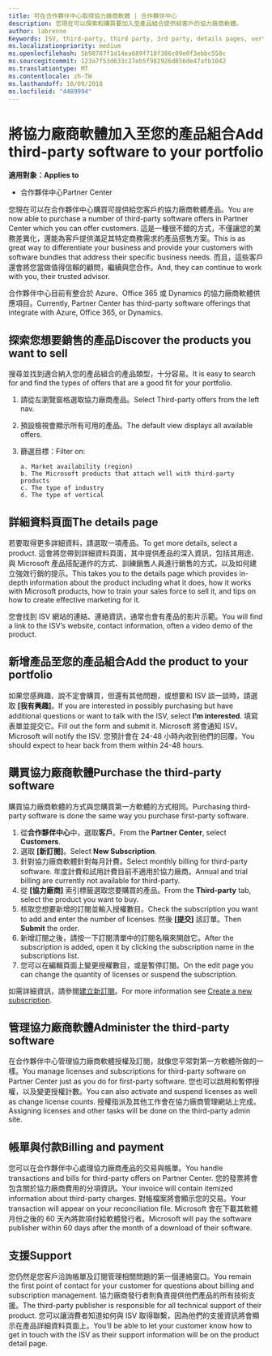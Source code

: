 ```yaml
---
title: 可在合作夥伴中心取得協力廠商軟體 | 合作夥伴中心
description: 您現在可以探索和購買要加入至產品組合提供給客戶的協力廠商軟體。
author: labrenne
Keywords: ISV, third-party, third party, 3rd party, details pages, vertical software, software publisher
ms.localizationpriority: medium
ms.openlocfilehash: 5b98707f1d14ea689f718f386c09e0f3ebbc558c
ms.sourcegitcommit: 123a7f53d633c27eb5f982926d856de47afb1042
ms.translationtype: MT
ms.contentlocale: zh-TW
ms.lasthandoff: 10/09/2018
ms.locfileid: "4489994"
---
```

# <a name="add-third-party-software-to-your-portfolio"></a><span data-ttu-id="65def-103">將協力廠商軟體加入至您的產品組合</span><span class="sxs-lookup"><span data-stu-id="65def-103">Add third-party software to your portfolio</span></span>

**<span data-ttu-id="65def-104">適用對象：</span><span class="sxs-lookup"><span data-stu-id="65def-104">Applies to</span></span>** 

- <span data-ttu-id="65def-105">合作夥伴中心</span><span class="sxs-lookup"><span data-stu-id="65def-105">Partner Center</span></span>


<span data-ttu-id="65def-106">您現在可以在合作夥伴中心購買可提供給您客戶的協力廠商軟體產品。</span><span class="sxs-lookup"><span data-stu-id="65def-106">You are now able to purchase a number of third-party software offers in Partner Center which you can offer customers.</span></span> <span data-ttu-id="65def-107">這是一種很不錯的方式，不僅讓您的業務差異化，還能為客戶提供滿足其特定商務需求的產品搭售方案。</span><span class="sxs-lookup"><span data-stu-id="65def-107">This is as great way to differentiate your business and provide your customers with software bundles that address their specific business needs.</span></span> <span data-ttu-id="65def-108">而且，這些客戶還會將您當做值得信賴的顧問，繼續與您合作。</span><span class="sxs-lookup"><span data-stu-id="65def-108">And, they can continue to work with you, their trusted advisor.</span></span>

<span data-ttu-id="65def-109">合作夥伴中心目前有整合於 Azure、Office 365 或 Dynamics 的協力廠商軟體供應項目。</span><span class="sxs-lookup"><span data-stu-id="65def-109">Currently, Partner Center has third-party software offerings that integrate with Azure, Office 365, or Dynamics.</span></span>

## <a name="discover-the-products-you-want-to-sell"></a><span data-ttu-id="65def-110">探索您想要銷售的產品</span><span class="sxs-lookup"><span data-stu-id="65def-110">Discover the products you want to sell</span></span>

<span data-ttu-id="65def-111">搜尋並找到適合納入您的產品組合的產品類型，十分容易。</span><span class="sxs-lookup"><span data-stu-id="65def-111">It is easy to search for and find the types of offers that are a good fit for your portfolio.</span></span> 
1.  <span data-ttu-id="65def-112">請從左瀏覽窗格選取協力廠商產品。</span><span class="sxs-lookup"><span data-stu-id="65def-112">Select Third-party offers from the left nav.</span></span> 
2.  <span data-ttu-id="65def-113">預設檢視會顯示所有可用的產品。</span><span class="sxs-lookup"><span data-stu-id="65def-113">The default view displays all available offers.</span></span> 
3.  <span data-ttu-id="65def-114">篩選目標：</span><span class="sxs-lookup"><span data-stu-id="65def-114">Filter on:</span></span>

        a. Market availability (region) 
        b. The Microsoft products that attach well with third-party products  
        c. The type of industry 
        d. The type of vertical 

## <a name="the-details-page"></a><span data-ttu-id="65def-115">詳細資料頁面</span><span class="sxs-lookup"><span data-stu-id="65def-115">The details page</span></span>

<span data-ttu-id="65def-116">若要取得更多詳細資料，請選取一項產品。</span><span class="sxs-lookup"><span data-stu-id="65def-116">To get more details, select a product.</span></span> <span data-ttu-id="65def-117">這會將您帶到詳細資料頁面，其中提供產品的深入資訊，包括其用途、與 Microsoft 產品搭配運作的方式、訓練銷售人員進行銷售的方式，以及如何建立強效行銷的提示。</span><span class="sxs-lookup"><span data-stu-id="65def-117">This takes you to the details page which provides in-depth information about the product including what it does, how it works with Microsoft products, how to train your sales force to sell it, and tips on how to create effective marketing for it.</span></span> 

<span data-ttu-id="65def-118">您會找到 ISV 網站的連結、連絡資訊，通常也會有產品的影片示範。</span><span class="sxs-lookup"><span data-stu-id="65def-118">You will find a link to the ISV’s website, contact information, often a video demo of the product.</span></span> 

## <a name="add-the-product-to-your-portfolio"></a><span data-ttu-id="65def-119">新增產品至您的產品組合</span><span class="sxs-lookup"><span data-stu-id="65def-119">Add the product to your portfolio</span></span>

<span data-ttu-id="65def-120">如果您感興趣、說不定會購買，但還有其他問題，或想要和 ISV 談一談時，請選取 **\[我有興趣\]**。</span><span class="sxs-lookup"><span data-stu-id="65def-120">If you are interested in possibly purchasing but have additional questions or want to talk with the ISV, select **I’m interested**.</span></span> <span data-ttu-id="65def-121">填寫表單並提交它。</span><span class="sxs-lookup"><span data-stu-id="65def-121">Fill out the form and submit it.</span></span> <span data-ttu-id="65def-122">Microsoft 將會通知 ISV。</span><span class="sxs-lookup"><span data-stu-id="65def-122">Microsoft will notify the ISV.</span></span> <span data-ttu-id="65def-123">您預計會在 24-48 小時內收到他們的回覆。</span><span class="sxs-lookup"><span data-stu-id="65def-123">You should expect to hear back from them within 24-48 hours.</span></span> 

## <a name="purchase-the-third-party-software"></a><span data-ttu-id="65def-124">購買協力廠商軟體</span><span class="sxs-lookup"><span data-stu-id="65def-124">Purchase the third-party software</span></span>

<span data-ttu-id="65def-125">購買協力廠商軟體的方式與您購買第一方軟體的方式相同。</span><span class="sxs-lookup"><span data-stu-id="65def-125">Purchasing third-party software is done the same way you purchase first-party software.</span></span> 

1.  <span data-ttu-id="65def-126">從**合作夥伴中心**中，選取**客戶**。</span><span class="sxs-lookup"><span data-stu-id="65def-126">From the **Partner Center**, select **Customers**.</span></span>
2.  <span data-ttu-id="65def-127">選取 **\[新訂閱\]**。</span><span class="sxs-lookup"><span data-stu-id="65def-127">Select **New Subscription**.</span></span>
3.  <span data-ttu-id="65def-128">針對協力廠商軟體針對每月計費。</span><span class="sxs-lookup"><span data-stu-id="65def-128">Select monthly billing for third-party software.</span></span> <span data-ttu-id="65def-129">年度計費和試用計費目前不適用於協力廠商。</span><span class="sxs-lookup"><span data-stu-id="65def-129">Annual and trial billing are currently not available for third-party.</span></span>
4.  <span data-ttu-id="65def-130">從 **\[協力廠商\]** 索引標籤選取您要購買的產品。</span><span class="sxs-lookup"><span data-stu-id="65def-130">From the **Third-party** tab, select the product you want to buy.</span></span>
5.  <span data-ttu-id="65def-131">核取您想要新增的訂閱並輸入授權數目。</span><span class="sxs-lookup"><span data-stu-id="65def-131">Check the subscription you want to add and enter the number of licenses.</span></span> <span data-ttu-id="65def-132">然後 **\[提交\]** 該訂單。</span><span class="sxs-lookup"><span data-stu-id="65def-132">Then **Submit** the order.</span></span>
6.  <span data-ttu-id="65def-133">新增訂閱之後，請按一下訂閱清單中的訂閱名稱來開啟它。</span><span class="sxs-lookup"><span data-stu-id="65def-133">After the subscription is added, open it by clicking the subscription name in the subscriptions list.</span></span> 
7.  <span data-ttu-id="65def-134">您可以在編輯頁面上變更授權數目，或是暫停訂閱。</span><span class="sxs-lookup"><span data-stu-id="65def-134">On the edit page you can change the quantity of licenses or suspend the subscription.</span></span>

<span data-ttu-id="65def-135">如需詳細資訊，請參閱[建立新訂閱](create-a-new-subscription.md)。</span><span class="sxs-lookup"><span data-stu-id="65def-135">For more information see [Create a new subscription](create-a-new-subscription.md).</span></span>

## <a name="administer-the-third-party-software"></a><span data-ttu-id="65def-136">管理協力廠商軟體</span><span class="sxs-lookup"><span data-stu-id="65def-136">Administer the third-party software</span></span>

<span data-ttu-id="65def-137">在合作夥伴中心管理協力廠商軟體授權及訂閱，就像您平常對第一方軟體所做的一樣。</span><span class="sxs-lookup"><span data-stu-id="65def-137">You manage licenses and subscriptions for third-party software on Partner Center just as you do for first-party software.</span></span> <span data-ttu-id="65def-138">您也可以啟用和暫停授權，以及變更授權計數。</span><span class="sxs-lookup"><span data-stu-id="65def-138">You can also activate and suspend licenses as well as change license counts.</span></span> <span data-ttu-id="65def-139">授權指派及其他工作會在協力廠商管理網站上完成。</span><span class="sxs-lookup"><span data-stu-id="65def-139">Assigning licenses and other tasks will be done on the third-party admin site.</span></span>

## <a name="billing-and-payment"></a><span data-ttu-id="65def-140">帳單與付款</span><span class="sxs-lookup"><span data-stu-id="65def-140">Billing and payment</span></span>

<span data-ttu-id="65def-141">您可以在合作夥伴中心處理協力廠商產品的交易與帳單。</span><span class="sxs-lookup"><span data-stu-id="65def-141">You handle transactions and bills for third-party offers on Partner Center.</span></span> <span data-ttu-id="65def-142">您的發票將會包含關於協力廠商費用的分項資訊。</span><span class="sxs-lookup"><span data-stu-id="65def-142">Your invoice will contain itemized information about third-party charges.</span></span> <span data-ttu-id="65def-143">對帳檔案將會顯示您的交易。</span><span class="sxs-lookup"><span data-stu-id="65def-143">Your transaction will appear on your reconciliation file.</span></span> <span data-ttu-id="65def-144">Microsoft 會在下載其軟體月份之後的 60 天內將款項付給軟體發行者。</span><span class="sxs-lookup"><span data-stu-id="65def-144">Microsoft will pay the software publisher within 60 days after the month of a download of their software.</span></span> 

## <a name="support"></a><span data-ttu-id="65def-145">支援</span><span class="sxs-lookup"><span data-stu-id="65def-145">Support</span></span>

<span data-ttu-id="65def-146">您仍然是您客戶洽詢帳單及訂閱管理相關問題的第一個連絡窗口。</span><span class="sxs-lookup"><span data-stu-id="65def-146">You remain the first point of contact for your customer for questions about billing and subscription management.</span></span> <span data-ttu-id="65def-147">協力廠商發行者則負責提供他們產品的所有技術支援。</span><span class="sxs-lookup"><span data-stu-id="65def-147">The third-party publisher is responsible for all technical support of their product.</span></span> <span data-ttu-id="65def-148">您可以讓消費者知道如何與 ISV 取得聯繫，因為他們的支援資訊將會顯示在產品詳細資料頁面上。</span><span class="sxs-lookup"><span data-stu-id="65def-148">You’ll be able to let your customer know how to get in touch with the ISV as their support information will be on the product detail page.</span></span>

